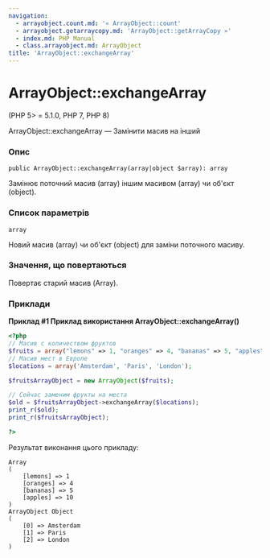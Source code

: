 ```yaml
---
navigation:
  - arrayobject.count.md: '« ArrayObject::count'
  - arrayobject.getarraycopy.md: 'ArrayObject::getArrayCopy »'
  - index.md: PHP Manual
  - class.arrayobject.md: ArrayObject
title: 'ArrayObject::exchangeArray'
---
```

# ArrayObject::exchangeArray

(PHP 5> = 5.1.0, PHP 7, PHP 8)

ArrayObject::exchangeArray — Замінити масив на інший

### Опис

```methodsynopsis
public ArrayObject::exchangeArray(array|object $array): array
```

Замінює поточний масив (array) іншим масивом (array) чи об'єкт (object).

### Список параметрів

`array`

Новий масив (array) чи об'єкт (object) для заміни поточного масиву.

### Значення, що повертаються

Повертає старий масив (Array).

### Приклади

**Приклад #1 Приклад використання **ArrayObject::exchangeArray()****

```php
<?php
// Масив с количеством фруктов
$fruits = array("lemons" => 1, "oranges" => 4, "bananas" => 5, "apples" => 10);
// Масив мест в Европе
$locations = array('Amsterdam', 'Paris', 'London');

$fruitsArrayObject = new ArrayObject($fruits);

// Сейчас заменим фрукты на места
$old = $fruitsArrayObject->exchangeArray($locations);
print_r($old);
print_r($fruitsArrayObject);

?>
```

Результат виконання цього прикладу:

```
Array
(
    [lemons] => 1
    [oranges] => 4
    [bananas] => 5
    [apples] => 10
)
ArrayObject Object
(
    [0] => Amsterdam
    [1] => Paris
    [2] => London
)
```
